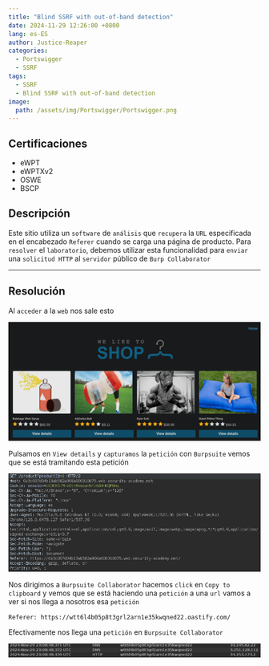 ```yaml
---
title: "Blind SSRF with out-of-band detection"
date: 2024-11-29 12:26:00 +0800
lang: es-ES
author: Justice-Reaper
categories:
  - Portswigger
  - SSRF
tags:
  - SSRF
  - Blind SSRF with out-of-band detection
image:
  path: /assets/img/Portswigger/Portswigger.png
---
```


## Certificaciones

- eWPT
- eWPTXv2
- OSWE
- BSCP
  
## Descripción

Este sitio utiliza un `software` de `análisis` que `recupera` la `URL` especificada en el encabezado `Referer` cuando se carga una página de producto. Para `resolver` el `laboratorio`, debemos utilizar esta funcionalidad para `enviar` una `solicitud HTTP` al `servidor` público de `Burp Collaborator`

---

## Resolución

Al `acceder` a la `web` nos sale esto

![](/assets/img/SSRF-Lab-3/image_1.png)

Pulsamos en `View details` y `capturamos` la `petición` con `Burpsuite` vemos que se está tramitando esta petición

![](/assets/img/SSRF-Lab-3/image_2.png)

Nos dirigimos a `Burpsuite Collaborator` hacemos `click` en `Copy to clipboard` y vemos que se está haciendo una `petición` a una `url` vamos a ver si nos llega a nosotros esa `petición`

```
Referer: https://wtt6l4b05p8t3grl2arn1e35kwqned22.oastify.com/
```

Efectivamente nos llega una `petición` en `Burpsuite Collaborator`

![](/assets/img/SSRF-Lab-3/image_3.png)
